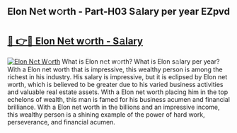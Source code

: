 ## Elon N𝚎t w𝚘rth - Part-H03 S𝚊lary per year EZpvd

# <h2><a href="http://gc2ib1.nevu.top/?p=Elon">🔗 👉🔴 Elon N𝚎t w𝚘rth - S𝚊lary</a></h2>

[![Elon N𝚎t W𝚘rth](https://i.imgur.com/Oavwk0R.jpeg)](http://gc2ib1.nevu.top/?p=Elon)
What is Elon n𝚎t w𝚘rth? What is Elon s𝚊lary per year?
With a Elon net worth that is impressive, this wealthy person is among the richest in his industry. His salary is impressive, but it is eclipsed by Elon net worth, which is believed to be greater due to his varied business activities and valuable real estate assets. With a Elon net worth placing him in the top echelons of wealth, this man is famed for his business acumen and financial brilliance. With a Elon net worth in the billions and an impressive income, this wealthy person is a shining example of the power of hard work, perseverance, and financial acumen.

